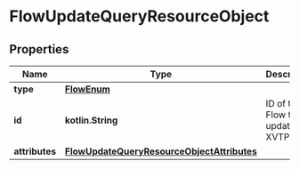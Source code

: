 
# FlowUpdateQueryResourceObject

## Properties
| Name | Type | Description | Notes |
| ------------ | ------------- | ------------- | ------------- |
| **type** | [**FlowEnum**](FlowEnum.md) |  |  |
| **id** | **kotlin.String** | ID of the Flow to update. Ex: XVTP5Q |  |
| **attributes** | [**FlowUpdateQueryResourceObjectAttributes**](FlowUpdateQueryResourceObjectAttributes.md) |  |  |



